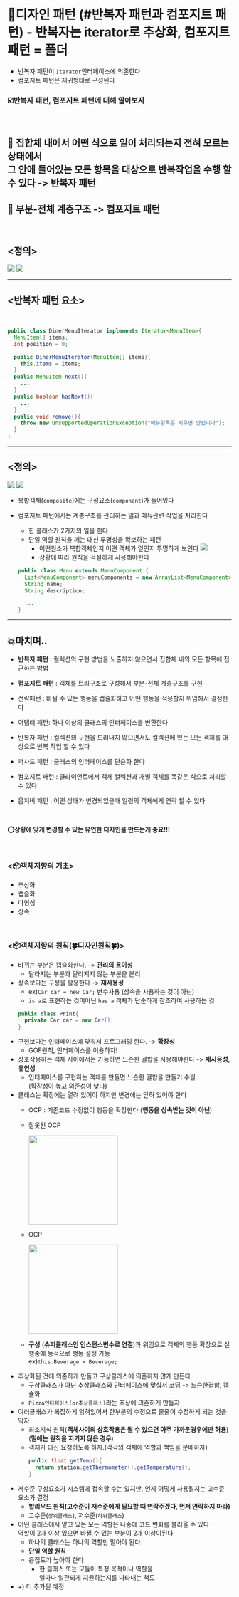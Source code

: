 # 💈디자인 패턴 (#반복자 패턴과 컴포지트 패턴) - 반복자는 iterator로 추상화, 컴포지트패턴 = 폴더
- 반복자 패턴이 `Iterator`인터페이스에 의존한다
- 컴포지트 패턴은 재귀형태로 구성된다

### ☑️반복자 패턴, 컴포지트 패턴에 대해 알아보자  
<br/>

## 📌 집합체 내에서 어떤 식으로 일이 처리되는지 전혀 모르는 상태에서<br> 그 안에 들어있는 모든 항목을 대상으로 반복작업을 수행 할 수 있다 -> 반복자 패턴
## 📌 부분-전체 계층구조 -> 컴포지트 패턴

  
<br/>

## <정의> 
<img src="image/정의.png">



<img src="image/2.png">


--------------



## <반복자 패턴 요소>   

<br/>

```java
public class DinerMenuIterator implements Iterator<MenuItem>{
  MenuItem[] items;
  int position = 0;

  public DinerMenuIterator(MenuItem[] items){
    this.items = items;
  }
  public MenuItem next(){
    ...
  }
  public boolean hasNext(){
    ...
  }
  public void remove(){
    throw new UnsupportedOperationException("메뉴항목은 지우면 안됩니다");
  }
}
```

--------------


## <정의> 

<img src="image/정의2.png">



<img src="image/4.jpeg">

- 복합객체(`composite`)에는 구성요소(`component`)가 들어있다
- 컴포지트 패턴에서는 계층구조를 관리하는 일과 메뉴관련 작업을 처리한다
  - 한 클래스가 2가지의 일을 한다
  - 단일 역할 원칙을 깨는 대신 투명성을 확보하는 패턴
    - 어떤원소가 복합객체인지 어떤 객체가 잎인지 투명하게 보인다
      <img src="image/5.jpeg">
    - 상황에 따라 원칙을 적절하게 사용해야한다

  ``` java
  public class Menu extends MenuComponent {
    List<MenuComponent> menuComponents = new ArrayList<MenuComponent>();
    String name;
    String description;

    ...
  }
  ```



----------------

## 💥마치며..  

- **반복자 패턴** : 컬렉션의 구현 방법을 노출하지 않으면서 집합체 내의 모든 항목에 접근하는 방법
- **컴포지트 패턴** : 객체를 트리구조로 구성해서 부분-전체 계층구조를 구현

- 전략패턴 : 바뀔 수 있는 행동을 캡슐화하고 어떤 행동을 적용할지 위임해서 결정한다
- 어댑터 패턴: 하나 이상의 클래스의 인터페이스를 변환한다
- 반복자 패턴 : 컬렉션의 구현을 드러내지 않으면서도 컬렉션에 있는 모든 객체를 대상으로 반복 작업 할 수 있다
- 퍼사드 패턴 : 클래스의 인터페이스를 단순화 한다
- 컴포지트 패턴 : 클라이언트에서 객체 컬렉션과 개별 객체를 똑같은 식으로 처리할 수 있다
- 옵저버 패턴 : 어떤 상태가 변경되었을때 일련의 객체에게 연락 할 수 있다
  

<br/>

__⭕상황에 맞게 변경할 수 있는 **유연한** 디자인을 만드는게 중요!!!__

<br/>

### <📦객체지향의 기초>
- 추상화
- 캡슐화
- 다형성
- 상속

<br/>


### <📦객체지향의 원칙(🍀디자인원칙🍀)>
- 바뀌는 부분은 캡슐화한다. -> **관리의 용이성**
    - 달라지는 부분과 달라지지 않는 부분을 분리
- 상속보다는 구성을 활용한다 -> **재사용성**
    - ex)`Car car = new Car;` 변수사용 (상속을 사용하는 것이 아닌)
    - `is a`로 표현하는 것이아닌 `has a` 객체가 단순하게 참조하여 사용하는 것
    ``` java
    public class Print{
      private Car car = new Car();
    }
    ```
- 구현보다는 인터페이스에 맞춰서 프로그래밍 한다. -> **확장성**
    - GOF원칙, 인터페이스를 이용하자!
- 상호작용하는 객체 사이에서는 가능하면 느슨한 결합을 사용해야한다 -> **재사용성, 유연성**
    - 인터페이스를 구현하는 객체를 만들면 느슨한 결합을 만들기 수월<br>(확장성이 높고 의존성이 낮다)
- 클래스는 확장에는 열려 있어야 하지만 변경에는 닫혀 있어야 한다
  - OCP : 기존코드 수정없이 행동을 확장한다 (**행동을 상속받는 것이 아닌**) 
  - 잘못된 OCP

    <img src = "image/ocp1.png" width = 200>

  - OCP
  
    <img src = "image/ocp2.png" width = 200>
    
  - **구성** (**슈퍼클래스인 인스턴스변수로 연결**)과 위임으로 객체의 행동 확장으로 실행중에 동적으로 행동 설정 가능<br>ex)`this.Beverage = Beverage;`
- 추상화된 것에 의존하게 만들고 구상클래스에 의존하지 않게 만든다
  - 구상클래스가 아닌 추상클래스와 인터페이스에 맞춰서 코딩 -> 느슨한결합, 캡슐화
  - `Pizza인터페이스(or추상클래스)`라는 추상에 의존하게 만들자
- 여러클래스가 복잡하게 얽혀있어서 한부분의 수정으로 줄줄이 수정하게 되는 것을 막자
  - 최소지식 원칙(**객체사이의 상호작용은 될 수 있으면 아주 가까운경우에만 허용**) (**밑에는 원칙을 지키지 않은 경우**)
  - 객체가 대신 요청하도록 하자.(각각의 객체에 역할과 책임을 분배하자)
    ```java
    public float getTemp(){
      return station.getThermometer().getTemperature();
    }
    ```
- 저수준 구성요소가 시스템에 접속할 수는 있지만, 언제 어떻게 사용될지는 고수준 요소가 결정
  - **할리우드 원칙(고수준이 저수준에게 필요할 때 연락주겠다, 먼저 연락하지 마라)**
  - 고수준(`상위클래스`), 저수준(`하위클래스`)
- 어떤 클래스에서 맡고 있는 모든 역할은 나중에 코드 변화를 불러올 수 있다<br> 역할이 2개 이상 있으면 바뀔 수 있는 부분이 2개 이상이된다
  - 하나의 클래스는 하나의 역할만 맡아야 된다.
  - **단일 역할 원칙**
  - 응집도가 높아야 한다
    - 한 클래스 또는 모듈이 특정 목적이나 역할을<br> 얼마나 일관되게 지원하는지를 나타내는 척도
- +) 더 추가될 예정


<br/>


